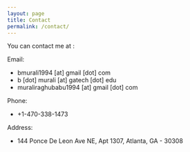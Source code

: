 ```yaml
---
layout: page
title: Contact
permalink: /contact/
---
```


You can contact me at : 

Email: 

- bmurali1994 [at] gmail [dot] com
- b [dot] murali [at] gatech [dot] edu
- muraliraghubabu1994 [at] gmail [dot] com

Phone:

- +1-470-338-1473

Address:

- 144 Ponce De Leon Ave NE, Apt 1307, Atlanta, GA - 30308